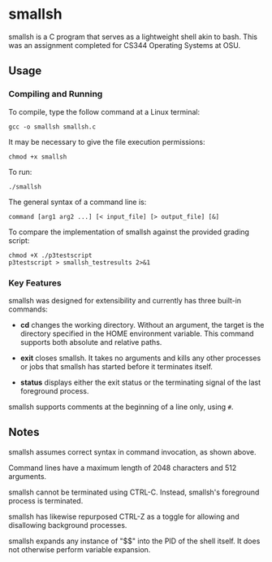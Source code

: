 # smallsh

smallsh is a C program that serves as a lightweight shell akin to bash.
This was an assignment completed for CS344 Operating Systems at OSU.

## Usage


### Compiling and Running
To compile, type the follow command at a Linux terminal:

	gcc -o smallsh smallsh.c
	
It may be necessary to give the file execution permissions:

    chmod +x smallsh

To run:
 
	./smallsh

The general syntax of a command line is:

    command [arg1 arg2 ...] [< input_file] [> output_file] [&]

To compare the implementation of smallsh against the provided grading script:

    chmod +X ./p3testscript
    p3testscript > smallsh_testresults 2>&1

### Key Features

smallsh was designed for extensibility and currently has three built-in commands:

* **cd** changes the working directory. Without an argument, the target is the directory specified in the HOME environment variable. This command supports both absolute and relative paths.

* **exit** closes smallsh. It takes no arguments and kills any other processes or jobs that smallsh has started before it terminates itself.

* **status** displays either the exit status or the terminating signal of the last foreground process.

smallsh supports comments at the beginning of a line only, using ```#```.

## Notes

smallsh assumes correct syntax in command invocation, as shown above.

Command lines have a maximum length of 2048 characters and 512 arguments. 

smallsh cannot be terminated using CTRL-C. Instead, smallsh's foreground process is terminated.

smallsh has likewise repurposed CTRL-Z as a toggle for allowing and disallowing background processes.

smallsh expands any instance of "$$" into the PID of the shell itself. It does not otherwise perform variable expansion.


